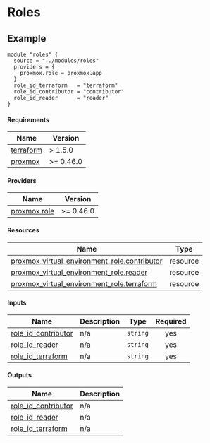 # Roles

## Example
```
module "roles" {
  source = "../modules/roles"
  providers = {
    proxmox.role = proxmox.app
  }
  role_id_terraform   = "terraform"
  role_id_contributor = "contributor"
  role_id_reader      = "reader"
}
```

<!-- BEGIN_TF_DOCS -->
#### Requirements

| Name | Version |
|------|---------|
| <a name="requirement_terraform"></a> [terraform](#requirement_terraform) | > 1.5.0 |
| <a name="requirement_proxmox"></a> [proxmox](#requirement_proxmox) | >= 0.46.0 |

#### Providers

| Name | Version |
|------|---------|
| <a name="provider_proxmox.role"></a> [proxmox.role](#provider_proxmox.role) | >= 0.46.0 |

#### Resources

| Name | Type |
|------|------|
| [proxmox_virtual_environment_role.contributor](https://registry.terraform.io/providers/bpg/proxmox/latest/docs/resources/virtual_environment_role) | resource |
| [proxmox_virtual_environment_role.reader](https://registry.terraform.io/providers/bpg/proxmox/latest/docs/resources/virtual_environment_role) | resource |
| [proxmox_virtual_environment_role.terraform](https://registry.terraform.io/providers/bpg/proxmox/latest/docs/resources/virtual_environment_role) | resource |

#### Inputs

| Name | Description | Type | Required |
|------|-------------|------|:--------:|
| <a name="input_role_id_contributor"></a> [role_id_contributor](#input_role_id_contributor) | n/a | `string` | yes |
| <a name="input_role_id_reader"></a> [role_id_reader](#input_role_id_reader) | n/a | `string` | yes |
| <a name="input_role_id_terraform"></a> [role_id_terraform](#input_role_id_terraform) | n/a | `string` | yes |

#### Outputs

| Name | Description |
|------|-------------|
| <a name="output_role_id_contributor"></a> [role_id_contributor](#output_role_id_contributor) | n/a |
| <a name="output_role_id_reader"></a> [role_id_reader](#output_role_id_reader) | n/a |
| <a name="output_role_id_terraform"></a> [role_id_terraform](#output_role_id_terraform) | n/a |
<!-- END_TF_DOCS -->